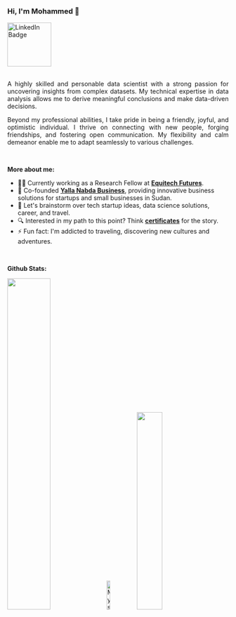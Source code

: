<!-- Introduction -->

### Hi, I'm Mohammed :wave:


<div>

<a href="https://www.linkedin.com/in/mohammed249/" target="_blank">
  <img alt="LinkedIn Badge" width="100px" src="https://img.shields.io/badge/-LinkedIn-blue?style=for-the-badge&logo=Linkedin&logoColor=white" />
</a>

</div>


<br/>


<!-- Bio and interest -->
<div>
<p align="justify">
A highly skilled and personable data scientist with a strong passion for uncovering insights from complex datasets. My technical expertise in data analysis allows me to derive meaningful conclusions and make data-driven decisions.
</p>

<p align="justify">
Beyond my professional abilities, I take pride in being a friendly, joyful, and optimistic individual. I thrive on connecting with new people, forging friendships, and fostering open communication. My flexibility and calm demeanor enable me to adapt seamlessly to various challenges.
</p>  
</br>


**More about me:**

- 👩‍💻  Currently working as a Research Fellow at [**Equitech Futures**](https://www.equitechfutures.com/).
- 🌟  Co-founded [**Yalla Nabda Business**](https://www.ynb.sd/), providing innovative business solutions for startups and small businesses in Sudan.
- 💬  Let's brainstorm over tech startup ideas, data science solutions, career, and travel.
- 🔍  Interested in my path to this point? Think [**certificates**](https://github.com/karmasta13/karmasta13/tree/main/certificate_station) for the story.
- ⚡  Fun fact: I'm addicted to traveling, discovering new cultures and adventures.

<br/>




<!-- Stats -->

**Github Stats:**

<div align="left">
<picture>
<source media="(prefers-color-scheme: light)" srcset="https://github-readme-stats-eight-theta.vercel.app/api?username=karmasta13&&count_private=true&show_icons=true&bg_color=ffffff&title_color=1f1f1f&text_color=1f1f1f&icon_color=ffbb00&hide_border=true">
<img width="44%" src="https://github-readme-stats-eight-theta.vercel.app/api?username=karmasta13&&count_private=true&show_icons=true&bg_color=0D1117&title_color=ffffff&text_color=929292&icon_color=F1E05A&hide_border=true"/>
</picture>

<picture>
 <img width="13%"  title="🔥 Get streak stats for your profile at git.io/streak-stats" alt="My streak" src="https://github-readme-streak-stats.herokuapp.com/?user=karmasta13&theme=github-dark-blue&hide_border=true&stroke=0000&exclude_days=Sun%2CSat&hide_total_contributions=true&background=060A0CD0&hide_current_streak=true&card_width=130"/>
</picture>

<picture>
<source media="(prefers-color-scheme: light)" srcset="https://github-readme-stats-eight-theta.vercel.app/api/top-langs/?username=karmasta13&layout=compact&bg_color=ffffff&title_color=1f1f1f&text_color=1f1f1f&hide_border=true">
<img width="34%" src="https://github-readme-stats-eight-theta.vercel.app/api/top-langs/?username=karmasta13&layout=compact&bg_color=0D1117&title_color=ffffff&text_color=929292&hide_border=true" />
</picture>

</div>


       
</p>

<br/>

